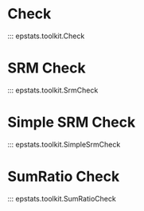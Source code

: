 # Check

::: epstats.toolkit.Check

# SRM Check

::: epstats.toolkit.SrmCheck

# Simple SRM Check

::: epstats.toolkit.SimpleSrmCheck

# SumRatio Check

::: epstats.toolkit.SumRatioCheck
